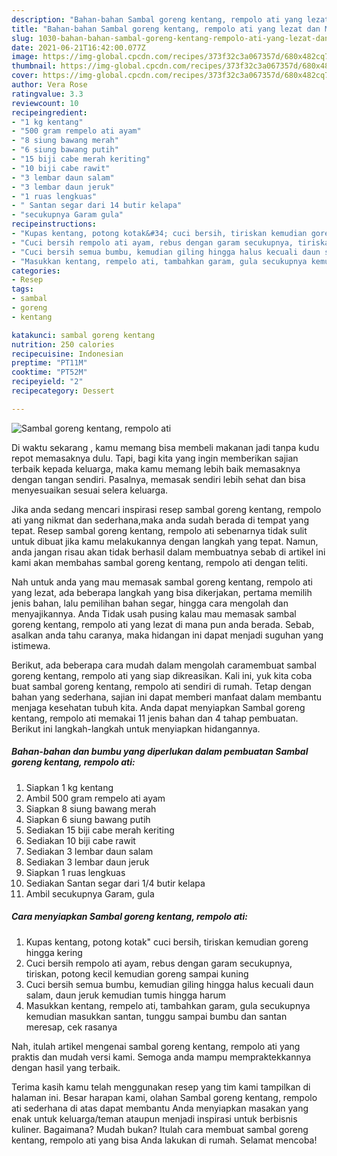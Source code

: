 ```yaml
---
description: "Bahan-bahan Sambal goreng kentang, rempolo ati yang lezat dan Mudah Dibuat"
title: "Bahan-bahan Sambal goreng kentang, rempolo ati yang lezat dan Mudah Dibuat"
slug: 1030-bahan-bahan-sambal-goreng-kentang-rempolo-ati-yang-lezat-dan-mudah-dibuat
date: 2021-06-21T16:42:00.077Z
image: https://img-global.cpcdn.com/recipes/373f32c3a067357d/680x482cq70/sambal-goreng-kentang-rempolo-ati-foto-resep-utama.jpg
thumbnail: https://img-global.cpcdn.com/recipes/373f32c3a067357d/680x482cq70/sambal-goreng-kentang-rempolo-ati-foto-resep-utama.jpg
cover: https://img-global.cpcdn.com/recipes/373f32c3a067357d/680x482cq70/sambal-goreng-kentang-rempolo-ati-foto-resep-utama.jpg
author: Vera Rose
ratingvalue: 3.3
reviewcount: 10
recipeingredient:
- "1 kg kentang"
- "500 gram rempelo ati ayam"
- "8 siung bawang merah"
- "6 siung bawang putih"
- "15 biji cabe merah keriting"
- "10 biji cabe rawit"
- "3 lembar daun salam"
- "3 lembar daun jeruk"
- "1 ruas lengkuas"
- " Santan segar dari 14 butir kelapa"
- "secukupnya Garam gula"
recipeinstructions:
- "Kupas kentang, potong kotak&#34; cuci bersih, tiriskan kemudian goreng hingga kering"
- "Cuci bersih rempolo ati ayam, rebus dengan garam secukupnya, tiriskan, potong kecil kemudian goreng sampai kuning"
- "Cuci bersih semua bumbu, kemudian giling hingga halus kecuali daun salam, daun jeruk kemudian tumis hingga harum"
- "Masukkan kentang, rempelo ati, tambahkan garam, gula secukupnya kemudian masukkan santan, tunggu sampai bumbu dan santan meresap, cek rasanya"
categories:
- Resep
tags:
- sambal
- goreng
- kentang

katakunci: sambal goreng kentang 
nutrition: 250 calories
recipecuisine: Indonesian
preptime: "PT11M"
cooktime: "PT52M"
recipeyield: "2"
recipecategory: Dessert

---
```



![Sambal goreng kentang, rempolo ati](https://img-global.cpcdn.com/recipes/373f32c3a067357d/680x482cq70/sambal-goreng-kentang-rempolo-ati-foto-resep-utama.jpg)

Di waktu  sekarang , kamu memang bisa membeli makanan jadi tanpa kudu repot memasaknya dulu. Tapi, bagi kita yang ingin memberikan sajian terbaik kepada keluarga, maka kamu memang lebih baik memasaknya dengan tangan sendiri. Pasalnya, memasak sendiri lebih sehat dan bisa menyesuaikan sesuai selera keluarga.

Jika anda sedang mencari inspirasi resep sambal goreng kentang, rempolo ati yang nikmat dan sederhana,maka anda sudah berada di tempat yang tepat. Resep sambal goreng kentang, rempolo ati  sebenarnya tidak sulit untuk dibuat jika kamu melakukannya dengan langkah yang tepat. Namun, anda jangan risau akan tidak berhasil dalam membuatnya 
sebab di artikel ini kami akan membahas sambal goreng kentang, rempolo ati dengan teliti.  



Nah untuk anda yang mau memasak sambal goreng kentang, rempolo ati yang lezat, ada beberapa langkah yang bisa dikerjakan, pertama memilih jenis bahan, lalu pemilihan bahan segar, hingga cara mengolah dan menyajikannya. Anda Tidak usah pusing kalau mau memasak sambal goreng kentang, rempolo ati yang lezat di mana pun anda berada. Sebab, asalkan anda  tahu caranya, maka hidangan ini dapat menjadi suguhan yang istimewa.

Berikut, ada beberapa cara mudah dalam mengolah caramembuat sambal goreng kentang, rempolo ati yang siap dikreasikan. Kali ini, yuk kita coba buat sambal goreng kentang, rempolo ati sendiri di rumah. Tetap dengan bahan yang sederhana, sajian ini dapat memberi manfaat dalam membantu menjaga kesehatan tubuh kita. Anda dapat menyiapkan Sambal goreng kentang, rempolo ati memakai 11 jenis bahan dan 4 tahap pembuatan. Berikut ini langkah-langkah untuk menyiapkan hidangannya.

<!--inarticleads1-->

##### Bahan-bahan dan bumbu yang diperlukan dalam pembuatan Sambal goreng kentang, rempolo ati:

1. Siapkan 1 kg kentang
1. Ambil 500 gram rempelo ati ayam
1. Siapkan 8 siung bawang merah
1. Siapkan 6 siung bawang putih
1. Sediakan 15 biji cabe merah keriting
1. Sediakan 10 biji cabe rawit
1. Sediakan 3 lembar daun salam
1. Sediakan 3 lembar daun jeruk
1. Siapkan 1 ruas lengkuas
1. Sediakan  Santan segar dari 1/4 butir kelapa
1. Ambil secukupnya Garam, gula




<!--inarticleads2-->

##### Cara menyiapkan Sambal goreng kentang, rempolo ati:

1. Kupas kentang, potong kotak&#34; cuci bersih, tiriskan kemudian goreng hingga kering
1. Cuci bersih rempolo ati ayam, rebus dengan garam secukupnya, tiriskan, potong kecil kemudian goreng sampai kuning
1. Cuci bersih semua bumbu, kemudian giling hingga halus kecuali daun salam, daun jeruk kemudian tumis hingga harum
1. Masukkan kentang, rempelo ati, tambahkan garam, gula secukupnya kemudian masukkan santan, tunggu sampai bumbu dan santan meresap, cek rasanya




Nah, itulah artikel mengenai  sambal goreng kentang, rempolo ati  yang praktis dan mudah versi kami. Semoga anda mampu mempraktekkannya dengan hasil yang terbaik. 

Terima kasih kamu telah menggunakan resep yang tim kami tampilkan di halaman ini. Besar harapan kami, olahan  Sambal goreng kentang, rempolo ati sederhana di atas dapat membantu Anda menyiapkan masakan yang enak untuk keluarga/teman ataupun menjadi inspirasi untuk berbisnis kuliner. Bagaimana? Mudah bukan? Itulah cara membuat sambal goreng kentang, rempolo ati yang bisa Anda lakukan di rumah. Selamat mencoba!

